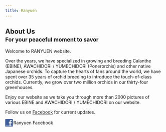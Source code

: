 ```yaml
---
title: Ranyuen
---
```

## About Us<br /><small>For your peaceful moment to savor</small>
Welcome to RANYUEN website.

Over the years, we have specialized in growing and breeding Calanthe (EBINE), AWACHIDORI / YUMECHIDORI (Ponerorchis) and other native Japanese orchids. To capture the hearts of fans around the world, we have spent over 35 years of orchid breeding to introduce the touch-of-class orchids. Currently, we grow over two million orchids in our thirty-four greenhouses.

Enjoy our website as we take you through more than 2000 pictures of various EBINE and AWACHIDORI / YUMECHIDORI on our website.

Follow us on [Facebook](http://fb.me/ranyuenjapan) for current updates.

<a class="facebook" href="http://fb.me/ranyuenjapan"><img src="/assets/images/icons/facebook.png"/><span>Ranyuen Facebook</span></a>
<style>
.facebook {
  display: block;
  height: 24px;
  position: relative;
  transition: linear 0.5s;
  width: 180px;
}
.facebook:hover, .facebook:focus {
  background: rgb(59, 91, 153);
  color: white;
  text-decoration: none;
}
.facebook img {
  height: 24px;
  width: 24px;
  position: absolute;
}
.facebook span {
  display: inline-block;
  height: 24px;
  left: 26px;
  line-height: 24px;
  position: relative;
}
</style>
